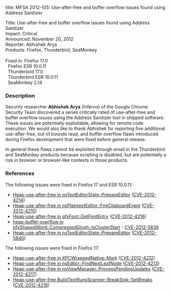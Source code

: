 title: MFSA 2012-105: Use-after-free and buffer overflow issues found using Address Sanitizer

<p>
<span class="label">Title:</span>      Use-after-free and buffer overflow issues found using Address Sanitizer<br/>
<span class="label">Impact:</span>     Critical<br/>
<span class="label">Announced:</span>  November 20, 2012<br/>
<span class="label">Reporter:</span>   Abhishek Arya<br/>
<span class="label">Products:</span>   Firefox, Thunderbird, SeaMonkey<br/>
<br/>
<span class="label">Fixed in:</span>   Firefox 17.0<br/>
<span class="label">&#160;</span>      Firefox ESR 10.0.11<br/>
<span class="label">&#160;</span>      Thunderbird 17.0<br/>
<span class="label">&#160;</span>      Thunderbird ESR 10.0.11<br/>
<span class="label">&#160;</span>      SeaMonkey 2.14<br/>
</p>


<h3>Description</h3>

<p>Security researcher <strong>Abhishek Arya</strong> (Inferno) of the Google Chrome Security Team discovered a series critically rated of use-after-free and buffer overflow issues using the Address Sanitizer tool in shipped software. These issues are potentially exploitable, allowing for remote code execution. We would also like to thank Abhishek for reporting five additional use-after-free, out of bounds read, and buffer overflow flaws introduced during Firefox development that were fixed before general release. 
</p>

<p class="note">In general these flaws cannot be exploited through email in the
Thunderbird and SeaMonkey products because scripting is disabled, but are
potentially a risk in browser or browser-like contexts in those products.</p>


<h3>References</h3>

<p>The following issues were fixed in Firefox 17 and ESR 10.0.11:</p>

<ul>
  <li><a href="https://bugzilla.mozilla.org/show_bug.cgi?id=795804">
      Heap-use-after-free in nsTextEditorState::PrepareEditor</a> (<a href="http://cve.mitre.org/cgi-bin/cvename.cgi?name=CVE-2012-4214" class="ex-ref">CVE-2012-4214</a>)</li>
  <li><a href="https://bugzilla.mozilla.org/show_bug.cgi?id=798677">
      Heap-use-after-free in nsPlaintextEditor::FireClipboardEvent</a> (<a href="http://cve.mitre.org/cgi-bin/cvename.cgi?name=CVE-2012-4215" class="ex-ref">CVE-2012-4215</a>)</li>
  <li><a href="https://bugzilla.mozilla.org/show_bug.cgi?id=798853">
      Heap-use-after-free in gfxFont::GetFontEntry</a> (<a href="http://cve.mitre.org/cgi-bin/cvename.cgi?name=CVE-2012-4216" class="ex-ref">CVE-2012-4216</a>)</li>
  <li><a href="https://bugzilla.mozilla.org/show_bug.cgi?id=804927">
      heap-buffer-overflow in gfxShapedWord::CompressedGlyph::IsClusterStart</a> - <a href="http://cve.mitre.org/cgi-bin/cvename.cgi?name=CVE-2012-5839" class="ex-ref">CVE-2012-5839</a></li>
  <li><a href="https://bugzilla.mozilla.org/show_bug.cgi?id=805287">
      Heap-use-after-free in nsTextEditorState::PrepareEditor</a> (<a href="http://cve.mitre.org/cgi-bin/cvename.cgi?name=CVE-2012-5840" class="ex-ref">CVE-2012-5840</a>)</li>
</ul>

<p>The following issues were fixed in Firefox 17:</p>

<ul>
  <li><a href="https://bugzilla.mozilla.org/show_bug.cgi?id=786142">
      Heap-use-after-free in XPCWrappedNative::Mark</a> (<a href="http://cve.mitre.org/cgi-bin/cvename.cgi?name=CVE-2012-4212" class="ex-ref">CVE-2012-4212</a>)</li>
  <li><a href="https://bugzilla.mozilla.org/show_bug.cgi?id=795708">
       Heap-use-after-free in nsEditor::FindNextLeafNode</a> (<a href="http://cve.mitre.org/cgi-bin/cvename.cgi?name=CVE-2012-4213" class="ex-ref">CVE-2012-4213</a>)</li>
  <li><a href="https://bugzilla.mozilla.org/show_bug.cgi?id=802902">
      Heap-use-after-free in nsViewManager::ProcessPendingUpdates</a> (<a href="http://cve.mitre.org/cgi-bin/cvename.cgi?name=CVE-2012-4217" class="ex-ref">CVE-2012-4217</a>)</li>
  <li><a href="https://bugzilla.mozilla.org/show_bug.cgi?id=767765">
      Heap-use-after-free BuildTextRunsScanner::BreakSink::SetBreaks</a> (<a href="http://cve.mitre.org/cgi-bin/cvename.cgi?name=CVE-2012-4218" class="ex-ref">CVE-2012-4218</a>)</li>
</ul>



